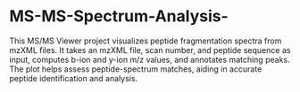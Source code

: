 # MS-MS-Spectrum-Analysis-
This MS/MS Viewer project visualizes peptide fragmentation spectra from mzXML files. It takes an mzXML file, scan number, and peptide sequence as input, computes b-ion and y-ion m/z values, and annotates matching peaks. The plot helps assess peptide-spectrum matches, aiding in accurate peptide identification and analysis.
